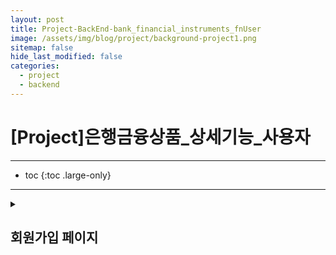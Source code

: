 ```yaml
---
layout: post
title: Project-BackEnd-bank_financial_instruments_fnUser
image: /assets/img/blog/project/background-project1.png
sitemap: false
hide_last_modified: false
categories:
  - project
  - backend
---
```


# [Project]은행금융상품_상세기능_사용자

---
* toc
{:toc .large-only}

---

<details>
  <summary><h2>회원가입 페이지<h2></summary>
    <div markdown="1">

      - POST /api/member/signup
      - 요청 : 이메일 ,비밀번호, 이름, 휴대폰번호

</div>
</details>


